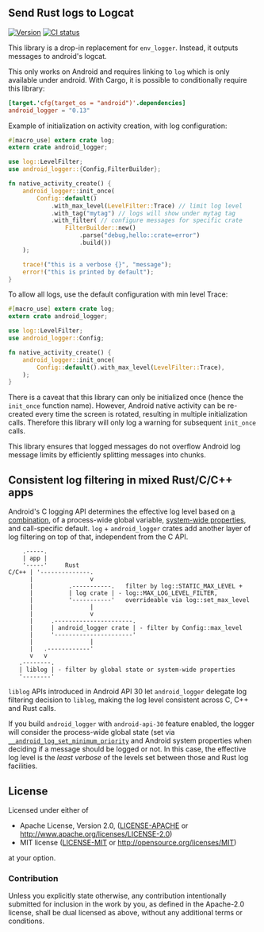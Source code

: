 ## Send Rust logs to Logcat

[![Version](https://img.shields.io/crates/v/android_logger.svg)](https://crates.io/crates/android_logger)
[![CI status](https://github.com/rust-mobile/android_logger-rs/actions/workflows/ci.yml/badge.svg)](https://github.com/rust-mobile/android_logger-rs/actions/workflows/ci.yml/)


This library is a drop-in replacement for `env_logger`. Instead, it outputs messages to
android's logcat.

This only works on Android and requires linking to `log` which
is only available under android. With Cargo, it is possible to conditionally require
this library:

```toml
[target.'cfg(target_os = "android")'.dependencies]
android_logger = "0.13"
```

Example of initialization on activity creation, with log configuration:

```rust
#[macro_use] extern crate log;
extern crate android_logger;

use log::LevelFilter;
use android_logger::{Config,FilterBuilder};

fn native_activity_create() {
    android_logger::init_once(
        Config::default()
            .with_max_level(LevelFilter::Trace) // limit log level
            .with_tag("mytag") // logs will show under mytag tag
            .with_filter( // configure messages for specific crate
                FilterBuilder::new()
                    .parse("debug,hello::crate=error")
                    .build())
    );

    trace!("this is a verbose {}", "message");
    error!("this is printed by default");
}
```

To allow all logs, use the default configuration with min level Trace:

```rust
#[macro_use] extern crate log;
extern crate android_logger;

use log::LevelFilter;
use android_logger::Config;

fn native_activity_create() {
    android_logger::init_once(
        Config::default().with_max_level(LevelFilter::Trace),
    );
}
```

There is a caveat that this library can only be initialized once
(hence the `init_once` function name). However, Android native activity can be
re-created every time the screen is rotated, resulting in multiple initialization calls.
Therefore this library will only log a warning for subsequent `init_once` calls.

This library ensures that logged messages do not overflow Android log message limits
by efficiently splitting messages into chunks.

## Consistent log filtering in mixed Rust/C/C++ apps

Android's C logging API determines the effective log level based on [a
combination](https://cs.android.com/android/platform/superproject/main/+/main:system/logging/liblog/properties.cpp;l=243;drc=b74a506c1b69f5b295a8cdfd7e2da3b16db15934),
of a process-wide global variable, [system-wide
properties](https://cs.android.com/android/platform/superproject/main/+/main:system/logging/logd/README.property;l=45;drc=99c545d3098018a544cb292e1501daca694bee0f),
and call-specific default. `log` + `android_logger` crates add another layer of
log filtering on top of that, independent from the C API.

```
    .-----.
    | app |
    '-----'     Rust
C/C++ | '--------------.
      |                v
      |          .-----------.   filter by log::STATIC_MAX_LEVEL +
      |          | log crate | - log::MAX_LOG_LEVEL_FILTER,
      |          '-----------'   overrideable via log::set_max_level
      |                |
      |                v
      |     .----------------------.
      |     | android_logger crate | - filter by Config::max_level
      |     '----------------------'
      |                |
      |   .------------'
      v   v
   .--------.
   | liblog | - filter by global state or system-wide properties
   '--------'
```

`liblog` APIs introduced in Android API 30 let `android_logger` delegate log
filtering decision to `liblog`, making the log level consistent across C, C++
and Rust calls.

If you build `android_logger` with `android-api-30` feature enabled, the logger
will consider the process-wide global state (set via
[`__android_log_set_minimum_priority`](https://cs.android.com/android/platform/superproject/main/+/main:prebuilts/runtime/mainline/runtime/sdk/common_os/include/system/logging/liblog/include/android/log.h;l=364;drc=4cf460634134d51dba174f8af60dffb10f703f51)
and Android system properties when deciding if a message should be logged or
not. In this case, the effective log level is the _least verbose_ of the levels
set between those and Rust log facilities.

## License

Licensed under either of

 * Apache License, Version 2.0, ([LICENSE-APACHE](LICENSE-APACHE) or http://www.apache.org/licenses/LICENSE-2.0)
 * MIT license ([LICENSE-MIT](LICENSE-MIT) or http://opensource.org/licenses/MIT)

at your option.

### Contribution

Unless you explicitly state otherwise, any contribution intentionally
submitted for inclusion in the work by you, as defined in the Apache-2.0
license, shall be dual licensed as above, without any additional terms or
conditions.
